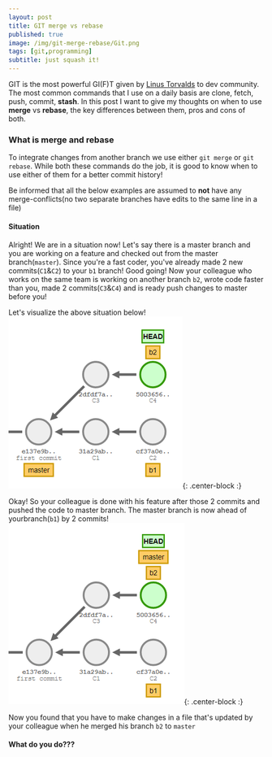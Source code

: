 ```yaml
---
layout: post
title: GIT merge vs rebase
published: true
image: /img/git-merge-rebase/Git.png
tags: [git,programming]
subtitle: just squash it!
---
```

GIT is the most powerful GI(F)T given by [Linus Torvalds](https://en.wikipedia.org/wiki/Linus_Torvalds) to dev community. The most common commands that I use on a daily basis are clone, fetch, push, commit, **stash**. In this post I want to give my thoughts on when to use **merge** vs **rebase**, the key differences between them, pros and cons of both.

### What is merge and rebase

To integrate changes from another branch we use either ```git merge``` or ```git rebase```. While both these commands do the job, it is good to know when to use either of them for a better commit history!

Be informed that all the below examples are assumed to **not** have any merge-conflicts(no two separate branches have edits to the same line in a file)

#### Situation

Alright! We are in a situation now! Let's say there is a master branch and you are working on a feature and checked out from the master branch(```master```). Since you're a fast coder, you've already made 2 new commits(```C1```&```C2```) to your ```b1``` branch! Good going!
Now your colleague who works on the same team is working on another branch ```b2```, wrote code faster than you, made 2 commits(```C3```&```C4```) and is ready push changes to master before you!

Let's visualize the above situation below!
![1](/img/git-merge-rebase/git1.PNG){: .center-block :}

Okay! So your colleague is done with his feature after those 2 commits and pushed the code to master branch. The master branch is now ahead of yourbranch(```b1```) by 2 commits!
![2](/img/git-merge-rebase/git2.PNG){: .center-block :}

Now you found that you have to make changes in a file that's updated by your colleague when he merged his branch ```b2``` to ```master```
#### What do you do???

